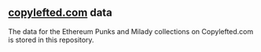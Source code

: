 ## [copylefted.com](https://copylefted.com) data

The data for the Ethereum Punks and Milady collections on Copylefted.com is stored in this repository.
